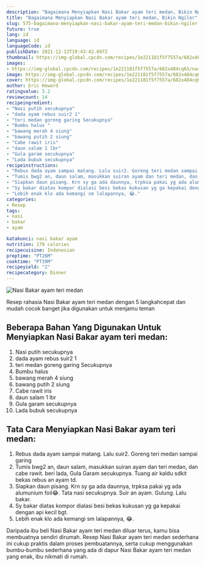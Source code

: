 ```yaml
---
description: "Bagaimana Menyiapkan Nasi Bakar ayam teri medan, Bikin Ngiler"
title: "Bagaimana Menyiapkan Nasi Bakar ayam teri medan, Bikin Ngiler"
slug: 575-bagaimana-menyiapkan-nasi-bakar-ayam-teri-medan-bikin-ngiler
future: true
lang: id
language: id
languageCode: id
publishDate: 2021-12-13T19:43:42.697Z 
thumbnail: https://img-global.cpcdn.com/recipes/1e221181f5f7557a/682x484cq65/nasi-bakar-ayam-teri-medan-foto-resep-utama.png
images:
- https://img-global.cpcdn.com/recipes/1e221181f5f7557a/682x484cq65/nasi-bakar-ayam-teri-medan-foto-resep-utama.png
image: https://img-global.cpcdn.com/recipes/1e221181f5f7557a/682x484cq65/nasi-bakar-ayam-teri-medan-foto-resep-utama.png
cover: https://img-global.cpcdn.com/recipes/1e221181f5f7557a/682x484cq65/nasi-bakar-ayam-teri-medan-foto-resep-utama.png
author: Eric Howard
ratingvalue: 3.2
reviewcount: 14
recipeingredient:
- "Nasi putih secukupnya"
- "dada ayam rebus suir2 1"
- "teri medan goreng garing Secukupnya"
- "Bumbu halus "
- "bawang merah 4 siung"
- "bawang putih 2 siung"
- "Cabe rawit iris"
- "daun salam 1 lbr"
- "Gula garam secukupnya"
- "Lada bubuk secukupnya"
recipeinstructions:
- "Rebus dada ayam sampai matang. Lalu suir2. Goreng teri medan sampai garing"
- "Tumis bwg2 an, daun salam, masukkan suiran ayam dan teri medan, dan cabe rawit. beri lada, Gula Garam secukupnya. Tuang air kaldu sdkit bekas rebus an ayam td."
- "Siapkan daun pisang. Krn sy ga ada daunnya, trpksa pakai yg ada alumunium foil😂. Tata nasi secukupnya. Suir an ayam. Gulung. Lalu bakar."
- "Sy bakar diatas kompor dialasi besi bekas kukusan yg ga kepakai dengan api kecil bgt."
- "Lebih enak klo ada kemangi sm lalapannya, 😂."
categories:
- Resep
tags:
- nasi
- bakar
- ayam

katakunci: nasi bakar ayam 
nutrition: 179 calories
recipecuisine: Indonesian
preptime: "PT26M"
cooktime: "PT39M"
recipeyield: "2"
recipecategory: Dinner
---
```



![Nasi Bakar ayam teri medan](https://img-global.cpcdn.com/recipes/1e221181f5f7557a/682x484cq65/nasi-bakar-ayam-teri-medan-foto-resep-utama.png)

Resep rahasia Nasi Bakar ayam teri medan    dengan 5 langkahcepat dan mudah cocok banget jika digunakan untuk menjamu teman

<!--inarticleads1-->

## Beberapa Bahan Yang Digunakan Untuk Menyiapkan Nasi Bakar ayam teri medan:

1. Nasi putih secukupnya
1. dada ayam rebus suir2 1
1. teri medan goreng garing Secukupnya
1. Bumbu halus 
1. bawang merah 4 siung
1. bawang putih 2 siung
1. Cabe rawit iris
1. daun salam 1 lbr
1. Gula garam secukupnya
1. Lada bubuk secukupnya



<!--inarticleads2-->

## Tata Cara Menyiapkan Nasi Bakar ayam teri medan:

1. Rebus dada ayam sampai matang. Lalu suir2. Goreng teri medan sampai garing
1. Tumis bwg2 an, daun salam, masukkan suiran ayam dan teri medan, dan cabe rawit. beri lada, Gula Garam secukupnya. Tuang air kaldu sdkit bekas rebus an ayam td.
1. Siapkan daun pisang. Krn sy ga ada daunnya, trpksa pakai yg ada alumunium foil😂. Tata nasi secukupnya. Suir an ayam. Gulung. Lalu bakar.
1. Sy bakar diatas kompor dialasi besi bekas kukusan yg ga kepakai dengan api kecil bgt.
1. Lebih enak klo ada kemangi sm lalapannya, 😂.




Daripada ibu beli  Nasi Bakar ayam teri medan  diluar terus, kamu  bisa membuatnya sendiri dirumah. Resep  Nasi Bakar ayam teri medan  sederhana ini cukup praktis dalam proses pembuatannya, serta cukup menggunakan bumbu-bumbu sederhana yang ada di dapur  Nasi Bakar ayam teri medan  yang enak, ibu nikmati di rumah.

